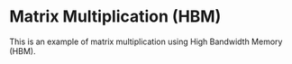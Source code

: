 # Matrix Multiplication (HBM)

This is an example of matrix multiplication using High Bandwidth Memory (HBM).
